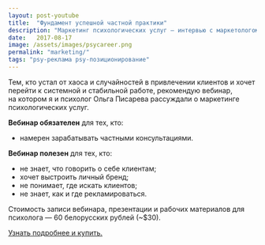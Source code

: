 ```yaml
---
layout: post-youtube
title:  "Фундамент успешной частной практики"
description: "Маркетинг психологических услуг — интервью с маркетологом Дмитрием Бартошевичем"
date:   2017-08-17			 
image: /assets/images/psycareer.png
permalink: "marketing/"
tags: "psy-реклама psy-позиционирование"
---
```



<p>Тем, кто устал от&nbsp;хаоса и&nbsp;случайностей в&nbsp;привлечении клиентов и&nbsp;хочет перейти к&nbsp;системной и&nbsp;стабильной работе, рекомендую вебинар, на&nbsp;котором я&nbsp;и&nbsp;психолог Ольга Писарева рассуждали о&nbsp;маркетинге психологических услуг. </p>
<p><strong>Вебинар обязателен</strong> для тех, кто: </p>
<ul> 
	<li> 
		намерен зарабатывать частными консультациями. 
 	</li>
 </ul>
<p><strong>Вебинар полезен</strong> для тех, кто:</p>
<ul> 
<li> 
не&nbsp;знает, что говорить о&nbsp;себе клиентам; 
 	</li>
	<li> 
		хочет выстроить личный бренд; 
 	</li>
	<li> 
		не&nbsp;понимает, где искать клиентов; 
 	</li>
	<li> 
		не&nbsp;знает, как и&nbsp;где рекламироваться. 
 	</li>
 </ul>


 <amp-youtube data-videoid="Ocx-TZ3Uj04" layout="responsive" width="560" height="315"></amp-youtube>
 
 <p>Стоимость записи вебинара, презентации и&nbsp;рабочих материалов для психолога&nbsp;— 60&nbsp;белорусских рублей (~$30). </p>
<p><a href="https://goo.gl/PFYpi1">Узнать подробнее и&nbsp;купить.</a> </p>
